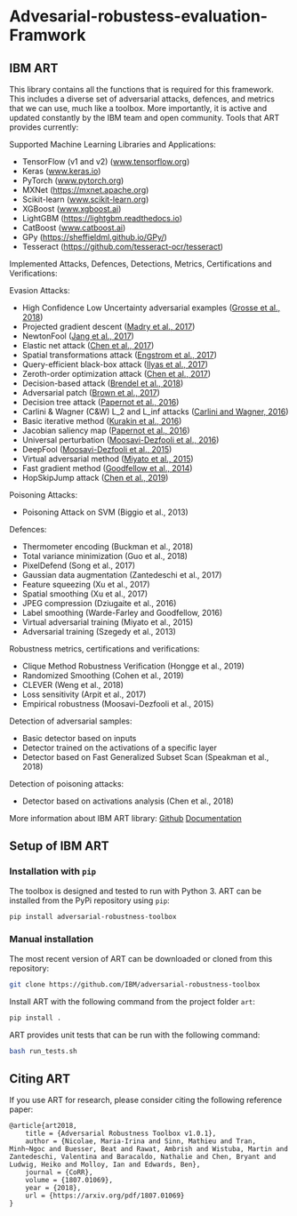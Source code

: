 # Advesarial-robustess-evaluation-Framwork


## IBM ART
This library contains all the functions that is required for this framework. This includes a diverse set of adversarial attacks, defences, and metrics that we can use, much like a toolbox. More importantly, it is active and updated constantly by the IBM team and open community. Tools that ART provides currently:

Supported Machine Learning Libraries and Applications:
- TensorFlow (v1 and v2) (www.tensorflow.org)
- Keras (www.keras.io)
- PyTorch (www.pytorch.org)
- MXNet (https://mxnet.apache.org)
- Scikit-learn (www.scikit-learn.org)
- XGBoost (www.xgboost.ai)
- LightGBM (https://lightgbm.readthedocs.io)
- CatBoost (www.catboost.ai)
- GPy (https://sheffieldml.github.io/GPy/)
- Tesseract (https://github.com/tesseract-ocr/tesseract)


Implemented Attacks, Defences, Detections, Metrics, Certifications and Verifications:

Evasion Attacks:
- High Confidence Low Uncertainty adversarial examples ([Grosse et al., 2018](https://arxiv.org/abs/1812.02606))
- Projected gradient descent ([Madry et al., 2017](https://arxiv.org/abs/1706.06083))
- NewtonFool ([Jang et al., 2017](https://dl.acm.org/doi/10.1145/3134600.3134635))
- Elastic net attack ([Chen et al., 2017](https://arxiv.org/abs/1709.04114))
- Spatial transformations attack ([Engstrom et al., 2017](https://arxiv.org/abs/1712.02779))
- Query-efficient black-box attack ([Ilyas et al., 2017](https://arxiv.org/abs/1712.07113))
- Zeroth-order optimization attack ([Chen et al., 2017](https://arxiv.org/abs/1708.03999))
- Decision-based attack ([Brendel et al., 2018](https://arxiv.org/abs/1712.04248))
- Adversarial patch ([Brown et al., 2017](https://arxiv.org/abs/1712.09665))
- Decision tree attack ([Papernot et al., 2016](https://arxiv.org/abs/1605.07277))
- Carlini & Wagner (C&W) L_2 and L_inf attacks ([Carlini and Wagner, 2016](https://arxiv.org/abs/1608.04644))
- Basic iterative method ([Kurakin et al., 2016](https://arxiv.org/abs/1607.02533))
- Jacobian saliency map ([Papernot et al., 2016](https://arxiv.org/abs/1511.07528))
- Universal perturbation ([Moosavi-Dezfooli et al., 2016](https://arxiv.org/abs/1610.08401))
- DeepFool ([Moosavi-Dezfooli et al., 2015](https://arxiv.org/abs/1511.04599))
- Virtual adversarial method ([Miyato et al., 2015](https://arxiv.org/abs/1507.00677))
- Fast gradient method ([Goodfellow et al., 2014](https://arxiv.org/abs/1412.6572))
- HopSkipJump attack ([Chen et al., 2019](https://arxiv.org/abs/1904.02144))

Poisoning Attacks:
- Poisoning Attack on SVM (Biggio et al., 2013)

Defences:
- Thermometer encoding (Buckman et al., 2018)
- Total variance minimization (Guo et al., 2018)
- PixelDefend (Song et al., 2017)
- Gaussian data augmentation (Zantedeschi et al., 2017)
- Feature squeezing (Xu et al., 2017)
- Spatial smoothing (Xu et al., 2017)
- JPEG compression (Dziugaite et al., 2016)
- Label smoothing (Warde-Farley and Goodfellow, 2016)
- Virtual adversarial training (Miyato et al., 2015)
- Adversarial training (Szegedy et al., 2013)

Robustness metrics, certifications and verifications:
- Clique Method Robustness Verification (Hongge et al., 2019)
- Randomized Smoothing (Cohen et al., 2019)
- CLEVER (Weng et al., 2018)
- Loss sensitivity (Arpit et al., 2017)
- Empirical robustness (Moosavi-Dezfooli et al., 2015)

Detection of adversarial samples:
- Basic detector based on inputs
- Detector trained on the activations of a specific layer
- Detector based on Fast Generalized Subset Scan (Speakman et al., 2018)

Detection of poisoning attacks:
- Detector based on activations analysis (Chen et al., 2018)


More information about IBM ART library:
[Github](https://github.com/IBM/adversarial-robustness-toolbox)
[Documentation](https://adversarial-robustness-toolbox.readthedocs.io/en/latest/index.html)

## Setup of IBM ART

### Installation with `pip`

The toolbox is designed and tested to run with Python 3. 
ART can be installed from the PyPi repository using `pip`:

```bash
pip install adversarial-robustness-toolbox
```

### Manual installation

The most recent version of ART can be downloaded or cloned from this repository:

```bash
git clone https://github.com/IBM/adversarial-robustness-toolbox
```

Install ART with the following command from the project folder `art`:
```bash
pip install .
```

ART provides unit tests that can be run with the following command:

```bash
bash run_tests.sh
```
## Citing ART

If you use ART for research, please consider citing the following reference paper:
```
@article{art2018,
    title = {Adversarial Robustness Toolbox v1.0.1},
    author = {Nicolae, Maria-Irina and Sinn, Mathieu and Tran, Minh~Ngoc and Buesser, Beat and Rawat, Ambrish and Wistuba, Martin and Zantedeschi, Valentina and Baracaldo, Nathalie and Chen, Bryant and Ludwig, Heiko and Molloy, Ian and Edwards, Ben},
    journal = {CoRR},
    volume = {1807.01069},
    year = {2018},
    url = {https://arxiv.org/pdf/1807.01069}
}
```
